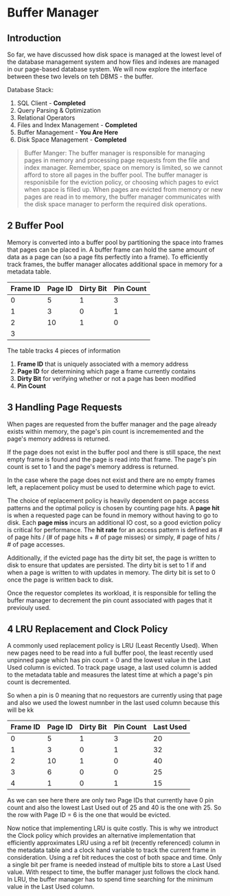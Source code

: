 # Buffer Manager

## Introduction

So far, we have discussed how disk space is managed at the lowest level of the database management system and how files and indexes are managed in our page-based database system. We will now explore the interface between these two levels on teh DBMS - the buffer.

Database Stack: <br>

1. SQL Client - **Completed**
2. Query Parsing & Optimization
3. Relational Operators
4. Files and Index Management - **Completed**
5. Buffer Management - **You Are Here**
6. Disk Space Management - **Completed**

> Buffer Manger: The buffer manager is responsible for managing pages in memory and processing page requests from the file and index manager. Remember, space on memory is limited, so we cannot afford to store all pages in the buffer pool. The buffer manager is responisbile for the eviction policy, or choosing which pages to evict when space is filled up. When pages are evicted from memory or new pages are read in to memory, the buffer manager communicates with the disk space manager to perform the required disk operations.

## 2 Buffer Pool

Memory is converted into a buffer pool by partitioning the space into frames that pages can be placed in. A buffer frame can hold the same amount of data as a page can (so a page fits perfectly into a frame). To efficiently track frames, the buffer manager allocates additional space in memory for a metadata table.

| Frame ID | Page ID | Dirty Bit | Pin Count |
| -- | -- | -- | -- |
| 0 | 5 | 1 | 3 |
| 1 | 3 | 0 | 1 |
| 2 | 10 | 1 | 0 |
| 3 | | | |

The table tracks 4 pieces of information

1) **Frame ID** that is uniquely associated with a memory address
2) **Page ID** for determining which page a frame currently contains
3) **Dirty Bit** for verifying whether or not a page has been modified
4) **Pin Count**

## 3 Handling Page Requests

When pages are requested from the buffer manager and the page already exists within memory, the page's pin count is incrememented and the page's memory address is returned.

If the page does not exist in the buffer pool and there is still space, the next empty frame is found and the page is read into that frame. The page's pin count is set to 1 and the page's memory address is returned. 

In the case where the page does not exist and there are no empty frames left, a replacement policy must be used to determine which page to evict.

The choice of replacement policy is heavily dependent on page access patterns and the optimal policy is chosen by counting page hits. A **page hit** is when a requested page can be found in memory without having to go to disk. Each **page miss** incurs an additional IO cost, so a good eviction policy is critical for performance. The **hit rate** for an access pattern is defined as # of page hits / (# of page hits + # of page misses) or simply, # page of hits / # of page accesses.

Additionally, if the evicted page has the dirty bit set, the page is written to disk to ensure that updates are persisted. The dirty bit is set to 1 if and when a page is written to with updates in memory. The dirty bit is set to 0 once the page is written back to disk.

Once the requestor completes its workload, it is responsible for telling the buffer manager to decrement the pin count associated with pages that it previouly used.

## 4 LRU Replacement and Clock Policy

A commonly used replacement policy is LRU (Least Recently Used). When new pages need to be read into a full buffer pool, the least recently used unpinned page which has pin count = 0 and the lowest value in the Last Used column is evicted. To track page usage, a last used column is added to the metadata table and measures the latest time at which a page's pin count is decremented.

So when a pin is 0 meaning that no requestors are currently using that page and also we used the lowest numnber in the last used column because this will be kk

| Frame ID | Page ID | Dirty Bit | Pin Count | Last Used |
| -- | -- | -- | -- | -- |
| 0 | 5 | 1 | 3 | 20 |
| 1 | 3 | 0 | 1 | 32 |
| 2 | 10 | 1 | 0 | 40 | 
| 3 | 6 | 0 | 0 | 25 | 
| 4 | 1 | 0 | 1 | 15 |

As we can see here there are only two Page IDs that currently have 0 pin count and also the lowest Last Used out of 25 and 40 is the one with 25. So the row with Page ID = 6 is the one that would be evicted. 

Now notice that implementing LRU is quite costly. This is why we introduct the Clock policy which provides an alternative implementation that efficiently approximates LRU using a ref bit (recently referenced) column in the metadata table and a clock hand variable to track the current frame in consideration. Using a ref bit reduces the cost of both space and time. Only a single bit per frame is needed instead of multiple bits to store a Last Used value. With respect to time, the buffer manager just follows the clock hand. In LRU, the buffer manager has to spend time searching for the minimum value in the Last Used column.

